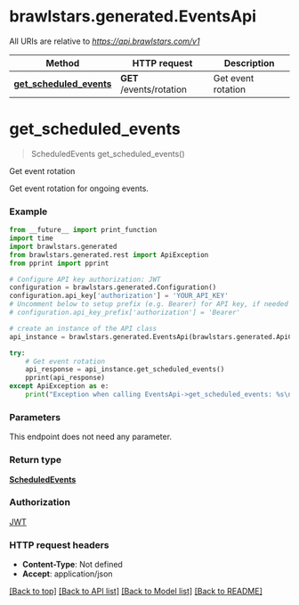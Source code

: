 # brawlstars.generated.EventsApi

All URIs are relative to *https://api.brawlstars.com/v1*

Method | HTTP request | Description
------------- | ------------- | -------------
[**get_scheduled_events**](EventsApi.md#get_scheduled_events) | **GET** /events/rotation | Get event rotation

# **get_scheduled_events**
> ScheduledEvents get_scheduled_events()

Get event rotation

Get event rotation for ongoing events.

### Example
```python
from __future__ import print_function
import time
import brawlstars.generated
from brawlstars.generated.rest import ApiException
from pprint import pprint

# Configure API key authorization: JWT
configuration = brawlstars.generated.Configuration()
configuration.api_key['authorization'] = 'YOUR_API_KEY'
# Uncomment below to setup prefix (e.g. Bearer) for API key, if needed
# configuration.api_key_prefix['authorization'] = 'Bearer'

# create an instance of the API class
api_instance = brawlstars.generated.EventsApi(brawlstars.generated.ApiClient(configuration))

try:
    # Get event rotation
    api_response = api_instance.get_scheduled_events()
    pprint(api_response)
except ApiException as e:
    print("Exception when calling EventsApi->get_scheduled_events: %s\n" % e)
```

### Parameters
This endpoint does not need any parameter.

### Return type

[**ScheduledEvents**](ScheduledEvents.md)

### Authorization

[JWT](../README.md#JWT)

### HTTP request headers

 - **Content-Type**: Not defined
 - **Accept**: application/json

[[Back to top]](#) [[Back to API list]](../README.md#documentation-for-api-endpoints) [[Back to Model list]](../README.md#documentation-for-models) [[Back to README]](../README.md)

